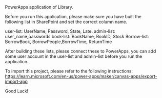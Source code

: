 PowerApps application of Library.

Before you run this application, please make sure you have built the following list in SharePoint and set the correct column name.

user-list:
UserName, Password, State, Late.
admin-list:
user_name,passwords
book-list:
BookName, BookID, Stock
Borrow-list:
BorrowBook, BorrowPeople,BorrowTime, ReturnTime

After building these lists, please connect these to PowerApps, you can add some user account in the user-list and admin-list before you run the application.

To import this project, please refer to the following instructions:
https://learn.microsoft.com/en-us/power-apps/maker/canvas-apps/export-import-app

Good Luck!
